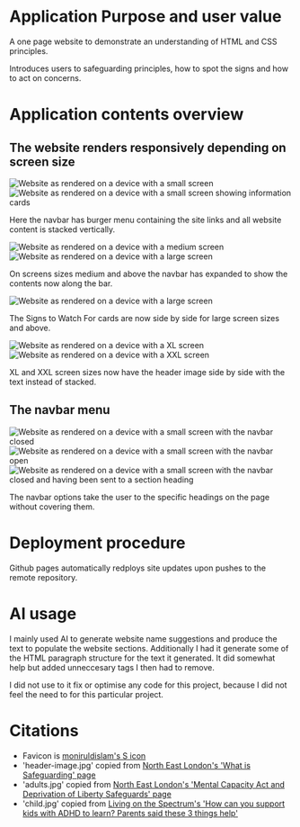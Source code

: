 # Application Purpose and user value
A one page website to demonstrate an understanding of HTML and CSS principles.

Introduces users to safeguarding principles, how to spot the signs and how to act on concerns.

# Application contents overview

## The website renders responsively depending on screen size

![Website as rendered on a device with a small screen](assets/images/readme/small-device.png "Small device size")
![Website as rendered on a device with a small screen showing information cards](assets/images/readme/card-small-device.png "Small device size showing information cards")

Here the navbar has burger menu containing the site links and all website content is stacked vertically.

![Website as rendered on a device with a medium screen](assets/images/readme/medium-device.png "Medium device size has navbar ")
![Website as rendered on a device with a large screen](assets/images/readme/large-device.png "Large device size")

On screens sizes medium and above the navbar has expanded to show the contents now along the bar.

![Website as rendered on a device with a large screen](assets/images/readme/card-large-device.png "Large device size showing information cards")

The Signs to Watch For cards are now side by side for large screen sizes and above.

![Website as rendered on a device with a XL screen](assets/images/readme/xl-device.png "XL device size")
![Website as rendered on a device with a XXL screen](assets/images/readme/xxl-device.png "XXL device device size")

XL and XXL screen sizes now have the header image side by side with the text instead of stacked.

## The navbar menu
![Website as rendered on a device with a small screen with the navbar closed](assets/images/readme/small-device.png "Small device size navbar closed")
![Website as rendered on a device with a small screen with the navbar open](assets/images/readme/small-device-open.png "Small device size with navbar open")
![Website as rendered on a device with a small screen with the navbar closed and having been sent to a section heading](assets/images/readme/card-small-device.png "Small device size with navbar closed after using one of the navigation links")

The navbar options take the user to the specific headings on the page without covering them.

# Deployment procedure
Github pages automatically redploys site updates upon pushes to the remote repository.

# AI usage
I mainly used AI to generate website name suggestions and produce the text to populate the website sections. Additionally I had it generate some of the HTML paragraph structure for the text it generated. It did somewhat help but added unneccesary tags I then had to remove.

I did not use to it fix or optimise any code for this project, because I did not feel the need to for this particular project.

# Citations
- Favicon is [moniruldislam's S icon](https://www.freepik.com/icon/letter-s_9083014#fromView=resource_detail&position=7)
- 'header-image.jpg' copied from [North East London's 'What is Safeguarding' page](https://northeastlondon.icb.nhs.uk/about-us/about-nhs-north-east-london/our-statutory-duties/safeguarding/what-is-safeguarding/)
- 'adults.jpg' copied from [North East London's 'Mental Capacity Act and Deprivation of Liberty Safeguards' page](https://northeastlondon.icb.nhs.uk/about-us/about-nhs-north-east-london/our-statutory-duties/safeguarding/mental-capacity-act-and-deprivation-of-liberty-safeguards/)
- 'child.jpg' copied from [Living on the Spectrum's 'How can you support kids with ADHD to learn? Parents said these 3 things help'](https://www.livingonthespectrum.com/health-and-wellbeing/how-can-you-support-kids-with-adhd-to-learn-parents-said-these-3-things-help/)